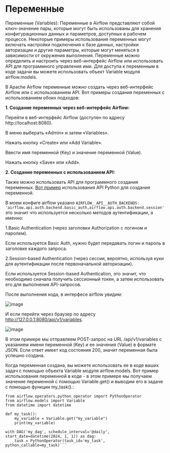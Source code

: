 # Переменные

Переменные (Variables): Переменные в Airflow представляют собой ключ-значение пары, которые могут быть использованы для хранения конфигурационных данных и параметров, доступных в рабочем процессе. Некоторые примеры использования переменных могут включать настройки подключения к базе данных, настройки авторизации и другие параметры, которые могут меняться в зависимости от окружения выполнения. Переменные можно определить и настроить через веб-интерфейс Airflow или использовать API для программного управления ими. Для доступа к переменным в коде задачи вы можете использовать объект Variable модуля airflow.models.

В Apache Airflow переменные можно создать через веб-интерфейс Airflow или с использованием API. Вот примеры создания переменных с использованием обоих подходов:

**1. Создание переменных через веб-интерфейс Airflow:**

Перейти в веб-интерфейс Airflow (доступен по адресу http://localhost:8080).

В меню выберать «Admin» и затем «Variables».

Нажать кнопку «Create» или «Add Variable».

Ввести имя переменной (Key) и значение переменной (Value).

Нажать кнопку «Save» или «Add».

**2. Создание переменных с использованием API:** 

Также можно использовать API для программного создания переменных. [Вот пример](https://github.com/erohin94/Data-Engineer/blob/main/Airflow/Variables%2C%20Connections%2C%20and%20XCom/main.py) использования API Python для создания переменной.

В моем конфиге airflow указано ```AIRFLOW__API__AUTH_BACKENDS: 'airflow.api.auth.backend.basic_auth,airflow.api.auth.backend.session'``` это значит что используется несколько методов аутентификации, а именно:

1.Basic Authentication (через заголовки Authorization с логином и паролем).
   
Если используется Basic Auth, нужно будет передавать логин и пароль в заголовке каждого запроса.

2.Session-based Authentication (через сессии, вероятно, используя куки для аутентификации после первоначальной авторизации).

Если используется Session-based Authentication, это значит, что необходимо сначала получить сессионный токен, а затем использовать его для выполнения API-запросов.

После выполнения кода, в интерфесе airflow увидим:

![image](https://github.com/user-attachments/assets/18942d4b-b3d8-45fc-9b17-96d467ced70c)

И если перейти через браузер по адресу http://127.0.0.1:8080/api/v1/variables.

![image](https://github.com/user-attachments/assets/30211898-cad8-40c2-afff-bf0ade86a165)

В этом примере мы отправляем POST-запрос на URL /api/v1/variables с указанием имени переменной (Key) и ее значения (Value) в формате JSON. Если ответ имеет код состояния 200, значит переменная была успешно создана.

Когда переменная создана, вы можете использовать ее в коде ваших задач с помощью объекта Variable модуля airflow.models. Вот пример использования переменной в коде - в этом примере мы получаем значение переменной с помощью Variable.get() и выводим его в задаче с помощью функции my_task().:

```from airflow import DAG
from airflow.operators.python_operator import PythonOperator
from airflow.models import Variable
from datetime import datetime

def my_task():
    my_variable = Variable.get("my_variable")
    print(my_variable)

with DAG('my_dag', schedule_interval='@daily', start_date=datetime(2024, 1, 1)) as dag:
    task = PythonOperator(task_id='my_task', python_callable=my_task)```
